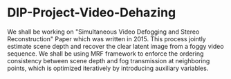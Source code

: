 # DIP-Project-Video-Dehazing
We shall be working on "Simultaneous Video Defogging and Stereo Reconstruction" Paper which was written in 2015. This process jointly estimate scene depth and recover the clear latent image from a foggy video sequence. We shall be using MRF framework to enforce the ordering consistency between scene depth and fog transmission at neighboring points, which is optimized iteratively by introducing auxiliary variables. 
